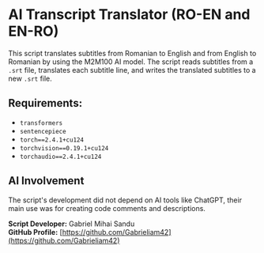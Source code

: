 # AI Transcript Translator (RO-EN and EN-RO)

This script translates subtitles from Romanian to English and from English to Romanian by using the M2M100 AI model.
The script reads subtitles from a `.srt` file, translates each subtitle line, and writes the translated subtitles to a new `.srt` file.

## Requirements:

- `transformers`
- `sentencepiece`
- `torch==2.4.1+cu124`
- `torchvision==0.19.1+cu124`
- `torchaudio==2.4.1+cu124`



## AI Involvement

The script's development did not depend on AI tools like ChatGPT, their main use was for creating code comments and descriptions.



**Script Developer:** Gabriel Mihai Sandu  
**GitHub Profile:** [https://github.com/Gabrieliam42](https://github.com/Gabrieliam42)
